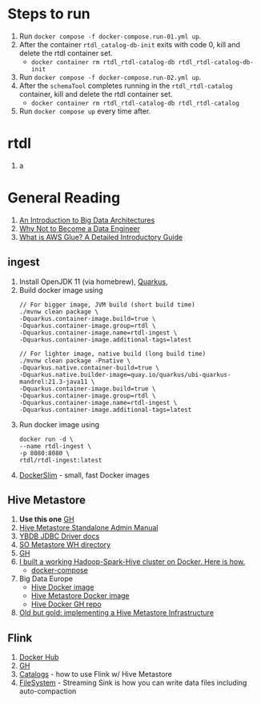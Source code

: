 # Steps to run
1. Run `docker compose -f docker-compose.run-01.yml up`.
2. After the container `rtdl_catalog-db-init` exits with code 0, kill and delete the rtdl container set.
    * `docker container rm rtdl_rtdl-catalog-db rtdl_rtdl-catalog-db-init`
3. Run `docker compose -f docker-compose.run-02.yml up`.
4. After the `schemaTool` completes running in the `rtdl_rtdl-catalog` container, kill and delete the rtdl container set.
    * `docker container rm rtdl_rtdl-catalog-db rtdl_rtdl-catalog`
5. Run `docker compose up` every time after.

# rtdl
1. a

# General Reading
1. [An Introduction to Big Data Architectures](https://www.quastor.org/p/an-introduction-to-big-data-architectures)
2. [Why Not to Become a Data Engineer](https://medium.com/coriers/why-not-to-become-a-data-engineer-3533286bf642)
3. [What is AWS Glue? A Detailed Introductory Guide](https://www.lastweekinaws.com/blog/what-is-aws-glue-a-detailed-introductory-guide/)

## ingest
1. Install OpenJDK 11 (via homebrew), [Quarkus](https://quarkus.io/get-started/),
2. Build docker image using
    ```
    // For bigger image, JVM build (short build time)
    ./mvnw clean package \
    -Dquarkus.container-image.build=true \
    -Dquarkus.container-image.group=rtdl \
    -Dquarkus.container-image.name=rtdl-ingest \
    -Dquarkus.container-image.additional-tags=latest

    // For lighter image, native build (long build time)
    ./mvnw clean package -Pnative \
    -Dquarkus.native.container-build=true \
    -Dquarkus.native.builder-image=quay.io/quarkus/ubi-quarkus-mandrel:21.3-java11 \
    -Dquarkus.container-image.build=true \
    -Dquarkus.container-image.group=rtdl \
    -Dquarkus.container-image.name=rtdl-ingest \
    -Dquarkus.container-image.additional-tags=latest
    ```
3. Run docker image using
    ```
    docker run -d \
    --name rtdl-ingest \
    -p 8080:8080 \
    rtdl/rtdl-ingest:latest
    ```
4. [DockerSlim](https://dockersl.im/) - small, fast Docker images

## Hive Metastore
1. **Use this one** [GH](https://github.com/arempter/hive-metastore-docker)
2. [Hive Metastore Standalone Admin Manual](https://cwiki.apache.org/confluence/display/Hive/AdminManual+Metastore+3.0+Administration)
3. [YBDB JDBC Driver docs](https://docs.yugabyte.com/latest/integrations/jdbc-driver/)
4. [SO Metastore WH directory](https://stackoverflow.com/questions/30518130/how-to-set-hive-metastore-warehouse-dir-in-hivecontext)
5. [GH](https://github.com/IBM/docker-hive)
6. [I built a working Hadoop-Spark-Hive cluster on Docker. Here is how.](https://marcel-jan.eu/datablog/2020/10/25/i-built-a-working-hadoop-spark-hive-cluster-on-docker-here-is-how/)
    * [docker-compose](https://github.com/Marcel-Jan/docker-hadoop-spark/blob/master/docker-compose.yml)
7. Big Data Europe
    * [Hive Docker image](https://hub.docker.com/r/bde2020/hive)
    * [Hive Metastore Docker image](https://hub.docker.com/layers/bde2020/hive/2.1.0-postgresql-metastore/images/sha256-c08e4c07c5d670ccfed2fc5123b2fe536d3678347f65f46629b8d2d98564c1d5?context=explore)
    * [Hive Docker GH repo](https://github.com/big-data-europe/docker-hive)
8. [Old but gold: implementing a Hive Metastore Infrastructure](https://medium.com/quintoandar-tech-blog/old-but-gold-implementing-a-hive-metastore-infrastructure-225a8056fea8)

## Flink
1. [Docker Hub](https://hub.docker.com/_/flink)
2. [GH](https://github.com/apache/flink)
3. [Catalogs](https://nightlies.apache.org/flink/flink-docs-release-1.14/docs/dev/table/catalogs/) - how to use Flink w/ Hive Metastore
4. [FileSystem](https://nightlies.apache.org/flink/flink-docs-master/docs/connectors/table/filesystem/) - Streaming Sink is how you can write data files including auto-compaction